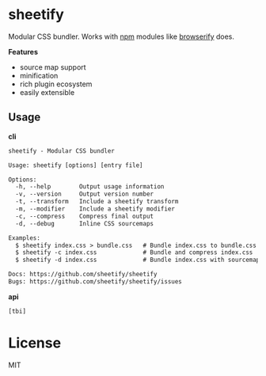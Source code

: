 # sheetify
Modular CSS bundler. Works with [npm](http://npmjs.org/) modules like
[browserify](http://browserify.org/) does.

__Features__
- source map support
- minification
- rich plugin ecosystem
- easily extensible

## Usage
__cli__
```txt
sheetify - Modular CSS bundler

Usage: sheetify [options] [entry file]

Options:
  -h, --help        Output usage information
  -v, --version     Output version number
  -t, --transform   Include a sheetify transform
  -m, --modifier    Include a sheetify modifier
  -c, --compress    Compress final output
  -d, --debug       Inline CSS sourcemaps

Examples:
  $ sheetify index.css > bundle.css   # Bundle index.css to bundle.css
  $ sheetify -c index.css             # Bundle and compress index.css
  $ sheetify -d index.css             # Bundle index.css with sourcemaps

Docs: https://github.com/sheetify/sheetify
Bugs: https://github.com/sheetify/sheetify/issues
```

__api__
```txt
[tbi]
```

# License
MIT
